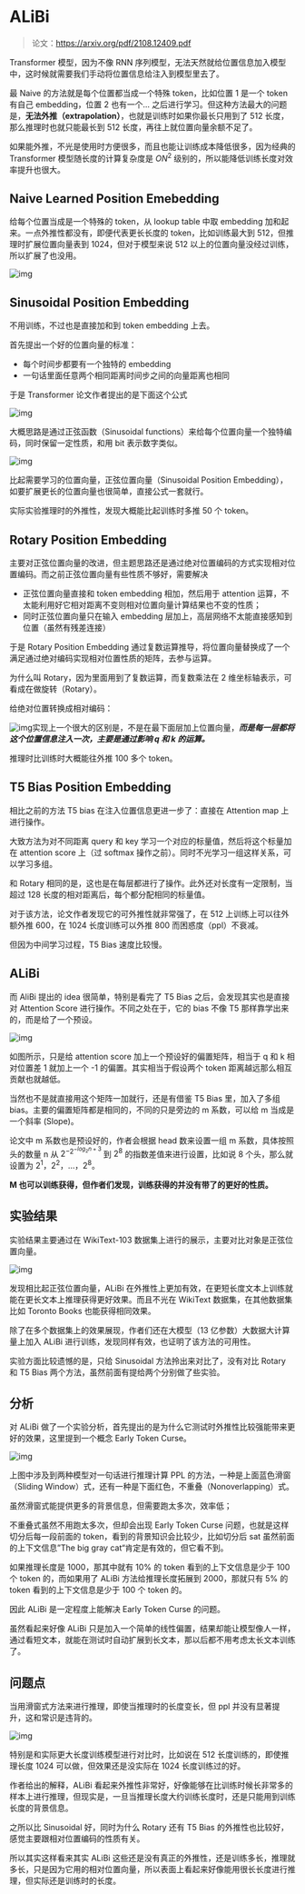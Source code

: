 # ALiBi

> 论文：https://arxiv.org/pdf/2108.12409.pdf

Transformer 模型，因为不像 RNN 序列模型，无法天然就给位置信息加入模型中，这时候就需要我们手动将位置信息给注入到模型里去了。

最 Naive 的方法就是每个位置都当成一个特殊 token，比如位置 1 是一个 token 有自己 embedding，位置 2 也有一个... 之后进行学习。但这种方法最大的问题是，**无法外推（extrapolation）**，也就是训练时如果你最长只用到了 512 长度，那么推理时也就只能最长到 512 长度，再往上就位置向量余额不足了。

如果能外推，不光是使用时方便很多，而且也能让训练成本降低很多，因为经典的 Transformer 模型随长度的计算复杂度是 $O{N^2}$ 级别的，所以能降低训练长度对效率提升也很大。

## **Naive Learned Position Emebedding**

给每个位置当成是一个特殊的 token，从 lookup table 中取 embedding 加和起来。一点外推性都没有，即便代表更长长度的 token，比如训练最大到 512，但推理时扩展位置向量表到 1024，但对于模型来说 512 以上的位置向量没经过训练，所以扩展了也没用。

![img](./assets/48ce10b69d90776c8920642b991b708e-7798534.jpeg)

## **Sinusoidal Position Embedding**

不用训练，不过也是直接加和到 token embedding 上去。

首先提出一个好的位置向量的标准：

- 每个时间步都要有一个独特的 embedding
- 一句话里面任意两个相同距离时间步之间的向量距离也相同

于是 Transformer 论文作者提出的是下面这个公式

![img](./assets/c9583dbbb323c5e6758c706bb088d0d1.jpeg)

大概思路是通过正弦函数（Sinusoidal functions）来给每个位置向量一个独特编码，同时保留一定性质，和用 bit 表示数字类似。

![img](./assets/caf098f68b5bfbb0ebf8003a7316fd16.jpeg)

比起需要学习的位置向量，正弦位置向量（Sinusoidal Position Embedding），如要扩展更长的位置向量也很简单，直接公式一套就行。

实际实验推理时的外推性，发现大概能比起训练时多推 50 个 token。

## **Rotary Position Embedding**

主要对正弦位置向量的改进，但主题思路还是通过绝对位置编码的方式实现相对位置编码。而之前正弦位置向量有些性质不够好，需要解决

- 正弦位置向量直接和 token embedding 相加，然后用于 attention 运算，不太能利用好它相对距离不变则相对位置向量计算结果也不变的性质；
- 同时正弦位置向量只在输入 embedding 层加上，高层网络不太能直接感知到位置（虽然有残差连接）

于是 Rotary Position Embedding 通过复数运算推导，将位置向量替换成了一个满足通过绝对编码实现相对位置性质的矩阵，去参与运算。

为什么叫 Rotary，因为里面用到了复数运算，而复数乘法在 2 维坐标轴表示，可看成在做旋转（Rotary）。

给绝对位置转换成相对编码：

![img](./assets/d9e2ba702e9315f595b3bd09f7764769.jpeg)实现上一个很大的区别是，不是在最下面层加上位置向量，***而是每一层都将这个位置信息注入一次，主要是通过影响 q 和 k 的运算。***

推理时比训练时大概能往外推 100 多个 token。

## **T5 Bias Position Embedding**

相比之前的方法 T5 bias 在注入位置信息更进一步了：直接在 Attention map 上进行操作。

大致方法为对不同距离 query 和 key 学习一个对应的标量值，然后将这个标量加在 attention score 上（过 softmax 操作之前）。同时不光学习一组这样关系，可以学习多组。

和 Rotary 相同的是，这也是在每层都进行了操作。此外还对长度有一定限制，当超过 128 长度的相对距离后，每个都分配相同的标量值。

对于该方法，论文作者发现它的可外推性就非常强了，在 512 上训练上可以往外额外推 600，在 1024 长度训练可以外推 800 而困惑度（ppl）不衰减。

但因为中间学习过程，T5 Bias 速度比较慢。

## ALiBi

而 AliBi 提出的 idea 很简单，特别是看完了 T5 Bias 之后，会发现其实也是直接对 Attention Score 进行操作。不同之处在于，它的 bias 不像 T5 那样靠学出来的，而是给了一个预设。

![img](./assets/08355de95b82270f1ac678da910cf509.jpeg)

如图所示，只是给 attention score 加上一个预设好的偏置矩阵，相当于 q 和 k 相对位置差 1 就加上一个 -1 的偏置。其实相当于假设两个 token 距离越远那么相互贡献也就越低。

当然也不是就直接用这个矩阵一加就行，还是有借鉴 T5 Bias 里，加入了多组 bias。主要的偏置矩阵都是相同的，不同的只是旁边的 m 系数，可以给 m 当成是一个斜率 (Slope)。

论文中 m 系数也是预设好的，作者会根据 head 数来设置一组 m 系数，具体按照头的数量 n 从 $2^{-2^{-log_2n+3}}$ 到  $2^8$ 的指数差值来进行设置，比如说 8 个头，那么就设置为 $2^1$，$2^2$，…，$2^8$。

**M 也可以训练获得，但作者们发现，训练获得的并没有带了的更好的性质。**

## 实验结果

实验结果主要通过在 WikiText-103 数据集上进行的展示，主要对比对象是正弦位置向量。

![img](./assets/76c2fced0f8a9575dfa686d7f9b9c65d.jpeg)

发现相比起正弦位置向量，ALiBi 在外推性上更加有效，在更短长度文本上训练就能在更长文本上推理获得更好效果。而且不光在 WikiText 数据集，在其他数据集比如 Toronto Books 也能获得相同效果。

除了在多个数据集上的效果展现，作者们还在大模型（13 亿参数）大数据大计算量上加入 ALiBi 进行训练，发现同样有效，也证明了该方法的可用性。

实验方面比较遗憾的是，只给 Sinusoidal 方法拎出来对比了，没有对比 Rotary 和 T5 Bias 两个方法，虽然前面有提给两个分别做了些实验。

## 分析

对 ALiBi 做了一个实验分析，首先提出的是为什么它测试时外推性比较强能带来更好的效果，这里提到一个概念 Early Token Curse。

![img](./assets/2d3dd4e426eabb0a969b775474d00261.jpeg)

上图中涉及到两种模型对一句话进行推理计算 PPL 的方法，一种是上面蓝色滑窗（Sliding Window）式，还有一种是下面红色，不重叠（Nonoverlapping）式。

虽然滑窗式能提供更多的背景信息，但需要跑太多次，效率低；

不重叠式虽然不用跑太多次，但却会出现 Early Token Curse 问题，也就是这样切分后每一段前面的 token，看到的背景知识会比较少，比如切分后 sat 虽然前面的上下文信息”The big gray cat“肯定是有效的，但它看不到。

如果推理长度是 1000，那其中就有 10% 的 token 看到的上下文信息是少于 100 个 token 的，而如果用了 ALiBi 方法给推理长度拓展到 2000，那就只有 5% 的 token 看到的上下文信息是少于 100 个 token 的。

因此 ALiBi 是一定程度上能解决 Early Token Curse 的问题。

虽然看起来好像 ALiBi 只是加入一个简单的线性偏置，结果却能让模型像人一样，通过看短文本，就能在测试时自动扩展到长文本，那以后都不用考虑太长文本训练了。

## 问题点

当用滑窗式方法来进行推理，即使当推理时的长度变长，但 ppl 并没有显著提升，这和常识是违背的。

![img](./assets/9a4b2a2b928811c9c9248413016e6335.jpeg)

特别是和实际更大长度训练模型进行对比时，比如说在 512 长度训练的，即使推理长度 1024 可以做，但效果还是没实际在 1024 长度训练过的好。

作者给出的解释，ALiBi 看起来外推性非常好，好像能够在比训练时候长非常多的样本上进行推理，但现实是，一旦当推理长度大约训练长度时，还是只能用到训练长度的背景信息。

之所以比 Sinusoidal 好，同时为什么 Rotary 还有 T5 Bias 的外推性也比较好，感觉主要跟相对位置编码的性质有关。

所以其实这样看来其实 ALiBi 这些还是没有真正的外推性，还是训练多长，推理就多长，只是因为它用的相对位置向量，所以表面上看起来好像能用很长长度进行推理，但实际还是训练时的长度。

